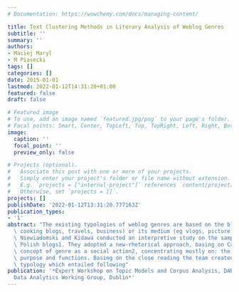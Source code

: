 ```yaml
---
# Documentation: https://wowchemy.com/docs/managing-content/

title: Text Clustering Methods in Literary Analysis of Weblog Genres
subtitle: ''
summary: ''
authors:
- Maciej Maryl
- M Piasecki
tags: []
categories: []
date: 2015-01-01
lastmod: 2022-01-12T14:31:20+01:00
featured: false
draft: false

# Featured image
# To use, add an image named `featured.jpg/png` to your page's folder.
# Focal points: Smart, Center, TopLeft, Top, TopRight, Left, Right, BottomLeft, Bottom, BottomRight.
image:
  caption: ''
  focal_point: ''
  preview_only: false

# Projects (optional).
#   Associate this post with one or more of your projects.
#   Simply enter your project's folder or file name without extension.
#   E.g. `projects = ["internal-project"]` references `content/project/deep-learning/index.md`.
#   Otherwise, set `projects = []`.
projects: []
publishDate: '2022-01-12T13:31:20.777163Z'
publication_types:
- '1'
abstract: "The existing typologies of weblog genres are based on the blog topic (eg\
  \ cooking blogs, travels, business) or its medium (eg vlogs, picture logs), Maryl,\
  \ Niewiadomski and Kidawa conducted an interpretive study on the sample of 322 popular\
  \ Polish blogs1. They adopted a new-rhetorical approach, basing on Carolyn Miller's\
  \ concept of genre as a social action2, concentrating mostly on: the blog's communicative\
  \ purpose and functions. Basing on the close reading the team created an empirical-conceptual\
  \ typology which entailed following"
publication: '*Expert Workshop on Topic Models and Corpus Analysis, DARIAH Text &
  Data Analytics Working Group, Dublin*'
---
```

